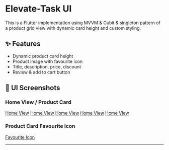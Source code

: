 # Elevate-Task UI

This is a Flutter implementation using MVVM & Cubit & singleton pattern of a product grid view with dynamic card height and custom styling.

## ✨ Features
- Dynamic product card height
- Product image with favourite icon
- Title, description, price, discount
- Review & add to cart button

## 📱 UI Screenshots

### Home View / Product Card
[Home View](assets/screenshots/product_card_1.jpg)
[Home View](assets/screenshots/product_card_2.jpg)
[Home View](assets/screenshots/product_card_3.jpg)
[Home View](assets/screenshots/product_card_4.jpg)
[Home View](assets/screenshots/product_card_5.jpg)

### Product Card Favourite Icon
[Favourite Icon](assets/screenshots/product_card_favourite.jpg)

---
